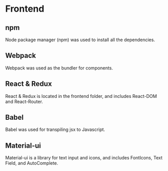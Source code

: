 # Frontend

## npm
Node package manager (npm) was used to install all the dependencies.

## Webpack
Webpack was used as the bundler for components.

## React & Redux
React & Redux is located in the frontend folder, and includes React-DOM and React-Router.

## Babel
Babel was used for transpiling jsx to Javascript.

## Material-ui
Material-ui is a library for text input and icons, and includes FontIcons, Text Field, and AutoComplete.
